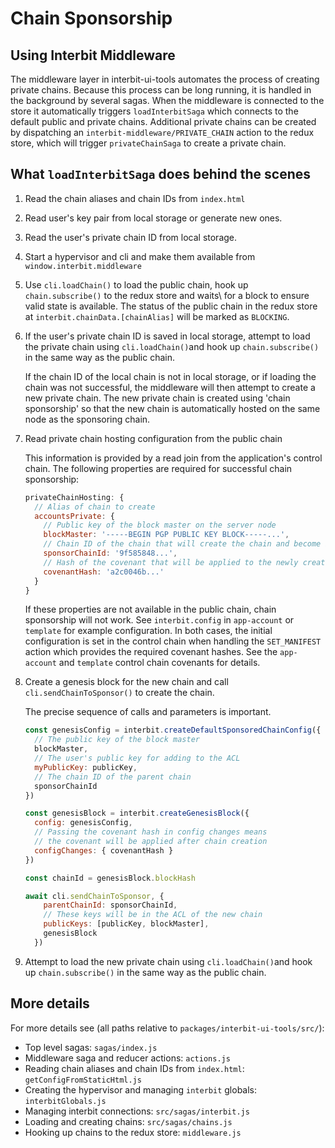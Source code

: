 # Chain Sponsorship

## Using Interbit Middleware

The middleware layer in interbit-ui-tools automates the process of
creating private chains. Because this process can be long running, it is
handled in the background by several sagas. When the middleware is
connected to the store it automatically triggers `loadInterbitSaga`
which connects to the default public and private chains. Additional
private chains can be created by dispatching an
`interbit-middleware/PRIVATE_CHAIN` action to the redux store, which
will trigger `privateChainSaga` to create a private chain.


## What `loadInterbitSaga` does behind the scenes

1. Read the chain aliases and chain IDs from `index.html`

2. Read user's key pair from local storage or generate new ones.

3. Read the user's private chain ID from local storage.

4. Start a hypervisor and cli and make them available from
   `window.interbit.middleware`

5. Use `cli.loadChain()` to load the public chain, hook up
   `chain.subscribe()` to the redux store and waits\ for a block to
   ensure valid state is available. The status of the public chain in
   the redux store at `interbit.chainData.[chainAlias]` will be marked
   as `BLOCKING`.

6. If the user's private chain ID is saved in local storage, attempt to
   load the private chain using `cli.loadChain()`and hook up
   `chain.subscribe()` in the same way as the public chain.

   If the chain ID of the local chain is not in local storage, or if
   loading the chain was not successful, the middleware will then
   attempt to create a new private chain. The new private chain is
   created using 'chain sponsorship' so that the new chain is
   automatically hosted on the same node as the sponsoring chain.

7. Read private chain hosting configuration from the public chain

   This information is provided by a read join from the application's
   control chain. The following properties are required for successful
   chain sponsorship:

   ```js
   privateChainHosting: {
     // Alias of chain to create
     accountsPrivate: {
       // Public key of the block master on the server node
       blockMaster: '-----BEGIN PGP PUBLIC KEY BLOCK-----...',
       // Chain ID of the chain that will create the chain and become its parent
       sponsorChainId: '9f585848...',
       // Hash of the covenant that will be applied to the newly created chain
       covenantHash: 'a2c0046b...'
     }
   }
   ```

   If these properties are not available in the public chain, chain
   sponsorship will not work. See `interbit.config` in `app-account` or
   `template` for example configuration. In both cases, the initial
   configuration is set in the control chain when handling the
   `SET_MANIFEST` action which provides the required covenant hashes.
   See the `app-account` and `template` control chain covenants for
   details.

8. Create a genesis block for the new chain and call
   `cli.sendChainToSponsor()` to create the chain.

   The precise sequence of calls and parameters is important.

   ```js
   const genesisConfig = interbit.createDefaultSponsoredChainConfig({
     // The public key of the block master
     blockMaster,
     // The user's public key for adding to the ACL
     myPublicKey: publicKey,
     // The chain ID of the parent chain
     sponsorChainId
   })

   const genesisBlock = interbit.createGenesisBlock({
     config: genesisConfig,
     // Passing the covenant hash in config changes means
     // the covenant will be applied after chain creation
     configChanges: { covenantHash }
   })

   const chainId = genesisBlock.blockHash

   await cli.sendChainToSponsor, {
       parentChainId: sponsorChainId,
       // These keys will be in the ACL of the new chain
       publicKeys: [publicKey, blockMaster],
       genesisBlock
     })

   ```

9. Attempt to load the new private chain using `cli.loadChain()`and hook
   up `chain.subscribe()` in the same way as the public chain.


## More details

For more details see (all paths relative to
`packages/interbit-ui-tools/src/`):

* Top level sagas: `sagas/index.js`
* Middleware saga and reducer actions: `actions.js`
* Reading chain aliases and chain IDs from `index.html`:
  `getConfigFromStaticHtml.js`
* Creating the hypervisor and managing `interbit` globals:
  `interbitGlobals.js`
* Managing interbit connections: `src/sagas/interbit.js`
* Loading and creating chains: `src/sagas/chains.js`
* Hooking up chains to the redux store: `middleware.js`
